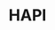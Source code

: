 ---
description: The Heliophysics Data Application Programmer’s Interface (HAPI) specification
  provides a common framework being adopted by many data providers across heliophysics.
  The aim is to ease sharing of data between different services and support an interoperable
  ecosystem. All components are developed openly on GitHub where you will find client
  software in various languages (MATLAB, Java, IDL etc.) to access data from HAPI
  servers.
notes: 'Purpose is to provide an access layer to many data sets at NASA


  '
shortname: HAPI
timestamp: Fri, 11 Feb 2022 13:52:55 GMT
title: HAPI
tool/software: HAPI
type: access tool
uuid: f2d96139-189f-4054-be3e-36a4e02872fc
website_link: http://hapi-server.org/
---
